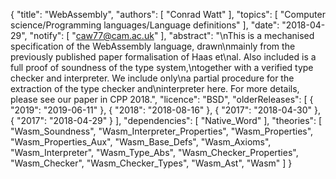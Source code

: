 {
    "title": "WebAssembly",
    "authors": [
        "Conrad Watt"
    ],
    "topics": [
        "Computer science/Programming languages/Language definitions"
    ],
    "date": "2018-04-29",
    "notify": [
        "caw77@cam.ac.uk"
    ],
    "abstract": "\nThis is a mechanised specification of the WebAssembly language, drawn\nmainly from the previously published paper formalisation of Haas et\nal. Also included is a full proof of soundness of the type system,\ntogether with a verified type checker and interpreter. We include only\na partial procedure for the extraction of the type checker and\ninterpreter here. For more details, please see our paper in CPP 2018.",
    "licence": "BSD",
    "olderReleases": [
        {
            "2019": "2019-06-11"
        },
        {
            "2018": "2018-08-16"
        },
        {
            "2017": "2018-04-30"
        },
        {
            "2017": "2018-04-29"
        }
    ],
    "dependencies": [
        "Native_Word"
    ],
    "theories": [
        "Wasm_Soundness",
        "Wasm_Interpreter_Properties",
        "Wasm_Properties",
        "Wasm_Properties_Aux",
        "Wasm_Base_Defs",
        "Wasm_Axioms",
        "Wasm_Interpreter",
        "Wasm_Type_Abs",
        "Wasm_Checker_Properties",
        "Wasm_Checker",
        "Wasm_Checker_Types",
        "Wasm_Ast",
        "Wasm"
    ]
}